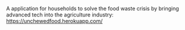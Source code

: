 A application for households to solve the food waste crisis by bringing advanced tech into the agriculture industry:
https://unchewedfood.herokuapp.com/
